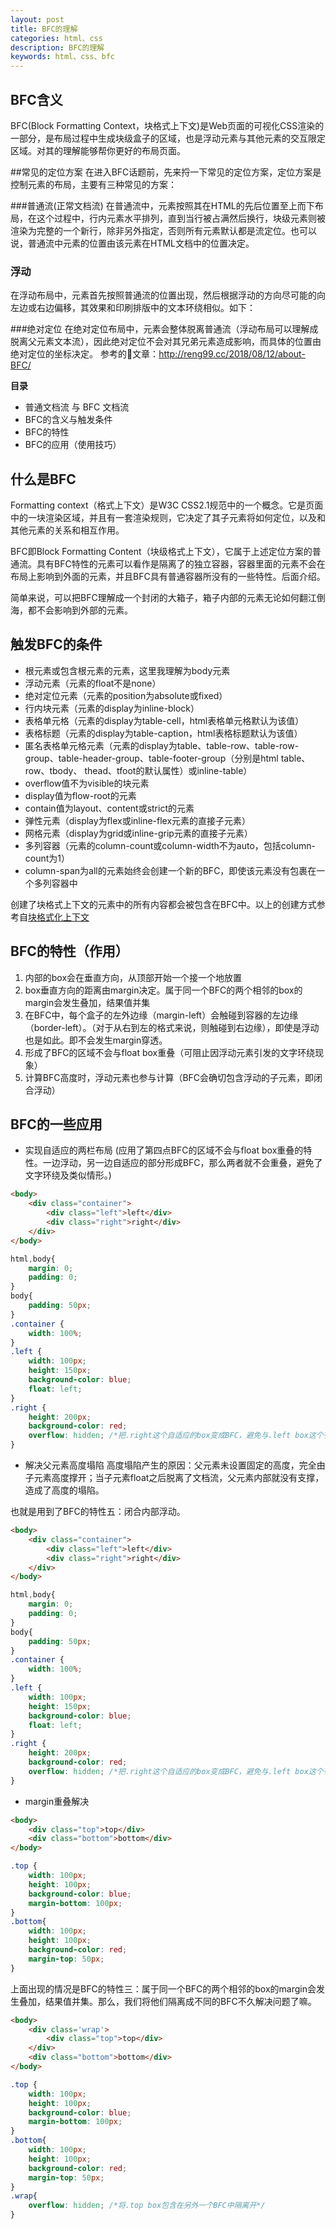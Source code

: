 ```yaml
---
layout: post
title: BFC的理解
categories: html、css
description: BFC的理解
keywords: html、css、bfc
---
```


## BFC含义
BFC(Block Formatting Context，块格式上下文)是Web页面的可视化CSS渲染的一部分，是布局过程中生成块级盒子的区域，也是浮动元素与其他元素的交互限定区域。对其的理解能够帮你更好的布局页面。

##常见的定位方案
在进入BFC话题前，先来捋一下常见的定位方案，定位方案是控制元素的布局，主要有三种常见的方案：

###普通流(正常文档流)
在普通流中，元素按照其在HTML的先后位置至上而下布局，在这个过程中，行内元素水平排列，直到当行被占满然后换行，块级元素则被渲染为完整的一个新行，除非另外指定，否则所有元素默认都是流定位。也可以说，普通流中元素的位置由该元素在HTML文档中的位置决定。

### 浮动
在浮动布局中，元素首先按照普通流的位置出现，然后根据浮动的方向尽可能的向左边或右边偏移，其效果和印刷排版中的文本环绕相似。如下：

###绝对定位
在绝对定位布局中，元素会整体脱离普通流（浮动布局可以理解成脱离父元素文本流），因此绝对定位不会对其兄弟元素造成影响，而具体的位置由绝对定位的坐标决定。
参考的文章：http://reng99.cc/2018/08/12/about-BFC/

**目录**

* 普通文档流 与 BFC 文档流
* BFC的含义与触发条件
* BFC的特性
* BFC的应用（使用技巧）

## 什么是BFC

Formatting context（格式上下文）是W3C CSS2.1规范中的一个概念。它是页面中的一块渲染区域，并且有一套渲染规则，它决定了其子元素将如何定位，以及和其他元素的关系和相互作用。

BFC即Block Formatting Content（块级格式上下文），它属于上述定位方案的普通流。具有BFC特性的元素可以看作是隔离了的独立容器，容器里面的元素不会在布局上影响到外面的元素，并且BFC具有普通容器所没有的一些特性。后面介绍。

简单来说，可以把BFC理解成一个封闭的大箱子，箱子内部的元素无论如何翻江倒海，都不会影响到外部的元素。

## 触发BFC的条件

* 根元素或包含根元素的元素，这里我理解为body元素
* 浮动元素（元素的float不是none）
* 绝对定位元素（元素的position为absolute或fixed）
* 行内块元素（元素的display为inline-block）
* 表格单元格（元素的display为table-cell，html表格单元格默认为该值）
* 表格标题（元素的display为table-caption，html表格标题默认为该值）
* 匿名表格单元格元素（元素的display为table、table-row、table-row-group、table-header-group、table-footer-group（分别是html table、row、tbody、 thead、tfoot的默认属性）或inline-table）
* overflow值不为visible的块元素
* display值为flow-root的元素
* contain值为layout、content或strict的元素
* 弹性元素（display为flex或inline-flex元素的直接子元素）
* 网格元素（display为grid或inline-grip元素的直接子元素）
* 多列容器（元素的column-count或column-width不为auto，包括column-count为1）
* column-span为all的元素始终会创建一个新的BFC，即使该元素没有包裹在一个多列容器中

创建了块格式上下文的元素中的所有内容都会被包含在BFC中。以上的创建方式参考自[块格式化上下文](https://developer.mozilla.org/zh-CN/docs/Web/Guide/CSS/Block_formatting_context)

## BFC的特性（作用）

1. 内部的box会在垂直方向，从顶部开始一个接一个地放置
2. box垂直方向的距离由margin决定。属于同一个BFC的两个相邻的box的margin会发生叠加，结果值并集
3. 在BFC中，每个盒子的左外边缘（margin-left）会触碰到容器的左边缘（border-left）。（对于从右到左的格式来说，则触碰到右边缘），即使是浮动也是如此。即不会发生margin穿透。
4. 形成了BFC的区域不会与float box重叠（可阻止因浮动元素引发的文字环绕现象）
5. 计算BFC高度时，浮动元素也参与计算（BFC会确切包含浮动的子元素，即闭合浮动）

## BFC的一些应用

* 实现自适应的两栏布局 (应用了第四点BFC的区域不会与float box重叠的特性。一边浮动，另一边自适应的部分形成BFC，那么两者就不会重叠，避免了文字环绕及类似情形。)

```html
<body>
	<div class="container">
        <div class="left">left</div>
        <div class="right">right</div>
	</div>
</body>
```
```css
html,body{
    margin: 0;
    padding: 0;
}
body{
    padding: 50px;
}
.container {
    width: 100%;
}
.left {
    width: 100px;
    height: 150px;
    background-color: blue;
    float: left;
}
.right {
    height: 200px;
    background-color: red;
    overflow: hidden; /*把.right这个自适应的box变成BFC，避免与.left box这个有float属性的元素重叠*/
}
```
* 解决父元素高度塌陷
高度塌陷产生的原因：父元素未设置固定的高度，完全由子元素高度撑开；当子元素float之后脱离了文档流，父元素内部就没有支撑，造成了高度的塌陷。

也就是用到了BFC的特性五：闭合内部浮动。

```html
<body>
	<div class="container">
        <div class="left">left</div>
        <div class="right">right</div>
	</div>
</body>
```
```css
html,body{
    margin: 0;
    padding: 0;
}
body{
    padding: 50px;
}
.container {
    width: 100%;
}
.left {
    width: 100px;
    height: 150px;
    background-color: blue;
    float: left;
}
.right {
    height: 200px;
    background-color: red;
    overflow: hidden; /*把.right这个自适应的box变成BFC，避免与.left box这个有float属性的元素重叠*/
}
```
* margin重叠解决

```html
<body>
    <div class="top">top</div>
    <div class="bottom">bottom</div>
</body>
```
```css
.top {
    width: 100px;
    height: 100px;
    background-color: blue;
    margin-bottom: 100px;
}
.bottom{
    width: 100px;
    height: 100px;
    background-color: red;
    margin-top: 50px;
}
```
上面出现的情况是BFC的特性三：属于同一个BFC的两个相邻的box的margin会发生叠加，结果值并集。那么，我们将他们隔离成不同的BFC不久解决问题了嘛。
```html
<body>
    <div class='wrap'>
        <div class="top">top</div>
    </div>
    <div class="bottom">bottom</div>
</body>
```
```css
.top {
    width: 100px;
    height: 100px;
    background-color: blue;
    margin-bottom: 100px;
}
.bottom{
    width: 100px;
    height: 100px;
    background-color: red;
    margin-top: 50px;
}
.wrap{
    overflow: hidden; /*将.top box包含在另外一个BFC中隔离开*/
}
```
